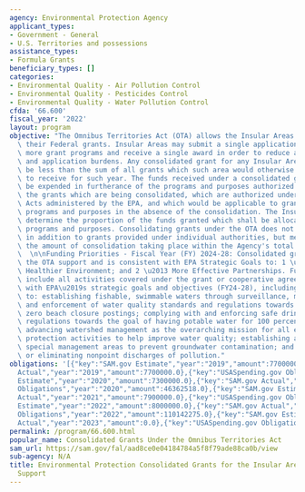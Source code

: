 ```yaml
---
agency: Environmental Protection Agency
applicant_types:
- Government - General
- U.S. Territories and possessions
assistance_types:
- Formula Grants
beneficiary_types: []
categories:
- Environmental Quality - Air Pollution Control
- Environmental Quality - Pesticides Control
- Environmental Quality - Water Pollution Control
cfda: '66.600'
fiscal_year: '2022'
layout: program
objective: "The Omnibus Territories Act (OTA) allows the Insular Areas to consolidate\
  \ their Federal grants. Insular Areas may submit a single application for two or\
  \ more grant programs and receive a single award in order to reduce administrative\
  \ and application burdens. Any consolidated grant for any Insular Area shall not\
  \ be less than the sum of all grants which such area would otherwise be entitled\
  \ to receive for such year. The funds received under a consolidated grant shall\
  \ be expended in furtherance of the programs and purposes authorized for any of\
  \ the grants which are being consolidated, which are authorized under any of the\
  \ Acts administered by the EPA, and which would be applicable to grants for such\
  \ programs and purposes in the absence of the consolidation. The Insular Areas shall\
  \ determine the proportion of the funds granted which shall be allocated to such\
  \ programs and purposes. Consolidating grants under the OTA does not represent funding\
  \ in addition to grants provided under individual authorities, but merely represents\
  \ the amount of consolidation taking place within the Agency's total grant appropriations.\
  \  \n\nFunding Priorities - Fiscal Year (FY) 2024-28: Consolidated grants under\
  \ the OTA support and is consistent with EPA Strategic Goals to: 1 \u2013 A Cleaner,\
  \ Healthier Environment; and 2 \u2013 More Effective Partnerships. Funding priorities\
  \ include all activities covered under the grant or cooperative agreement that align\
  \ with EPA\u2019s strategic goals and objectives (FY24-28), including but not limited\
  \ to: establishing fishable, swimmable waters through surveillance, monitoring,\
  \ and enforcement of water quality standards and regulations towards the goal of\
  \ zero beach closure postings; complying with and enforcing safe drinking water\
  \ regulations towards the goal of having potable water for 100 percent of the population;\
  \ advancing watershed management as the overarching mission for all environmental\
  \ protection activities to help improve water quality; establishing and managing\
  \ special management areas to prevent groundwater contamination; and mitigating\
  \ or eliminating nonpoint discharges of pollution."
obligations: '[{"key":"SAM.gov Estimate","year":"2019","amount":7700000.0},{"key":"SAM.gov
  Actual","year":"2019","amount":7700000.0},{"key":"USASpending.gov Obligations","year":"2019","amount":36939151.0},{"key":"SAM.gov
  Estimate","year":"2020","amount":7300000.0},{"key":"SAM.gov Actual","year":"2020","amount":7300000.0},{"key":"USASpending.gov
  Obligations","year":"2020","amount":46362518.0},{"key":"SAM.gov Estimate","year":"2021","amount":7900000.0},{"key":"SAM.gov
  Actual","year":"2021","amount":7900000.0},{"key":"USASpending.gov Obligations","year":"2021","amount":36955922.0},{"key":"SAM.gov
  Estimate","year":"2022","amount":8000000.0},{"key":"SAM.gov Actual","year":"2022","amount":8598731.0},{"key":"USASpending.gov
  Obligations","year":"2022","amount":110142275.0},{"key":"SAM.gov Estimate","year":"2023","amount":72518366.0},{"key":"SAM.gov
  Actual","year":"2023","amount":0.0},{"key":"USASpending.gov Obligations","year":"2023","amount":380000.0}]'
permalink: /program/66.600.html
popular_name: Consolidated Grants Under the Omnibus Territories Act
sam_url: https://sam.gov/fal/aad8ce0e04184784a5f8f79ade88ca0b/view
sub-agency: N/A
title: Environmental Protection Consolidated Grants for the Insular Areas - Program
  Support
---
```

